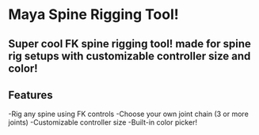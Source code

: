 # Maya Spine Rigging Tool!

Super cool FK spine rigging tool! made for spine rig setups with customizable controller size and color! 
---

## Features

-Rig any spine using FK controls
-Choose your own joint chain (3 or more joints)
-Customizable controller size
-Built-in color picker! 

